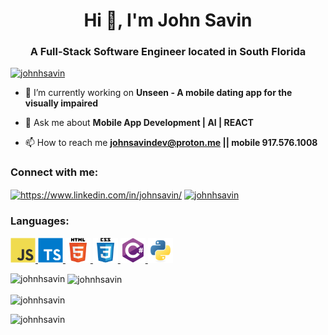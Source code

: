 <h1 align="center">Hi 👋, I'm John Savin</h1>
<h3 align="center">A Full-Stack Software Engineer located in South Florida</h3>

<p align="left"> <a href="https://twitter.com/johnhsavin" target="blank"><img src="https://img.shields.io/twitter/follow/johnhsavin?logo=twitter&style=for-the-badge" alt="johnhsavin" /></a> </p>

- 🔭 I’m currently working on **Unseen - A mobile dating app for the visually impaired**

- 💬 Ask me about **Mobile App Development | AI | REACT**

- 📫 How to reach me **johnsavindev@proton.me || mobile 917.576.1008**

<h3 align="left">Connect with me:</h3>
<p align="left">
<a href="https://www.linkedin.com/in/johnsavin/" target="blank"><img align="center" src="https://raw.githubusercontent.com/rahuldkjain/github-profile-readme-generator/master/src/images/icons/Social/linked-in-alt.svg" alt="https://www.linkedin.com/in/johnsavin/" height="30" width="40" /></a>
<a href="https://twitter.com/johnhsavin" target="blank"><img align="center" src="https://raw.githubusercontent.com/rahuldkjain/github-profile-readme-generator/master/src/images/icons/Social/twitter.svg" alt="johnhsavin" height="30" width="40" /></a>
</p>

<h3 align="left">Languages:</h3>
<p align="left"><a href="https://developer.mozilla.org/en-US/docs/Web/JavaScript" target="_blank" rel="noreferrer"> <img src="https://raw.githubusercontent.com/devicons/devicon/master/icons/javascript/javascript-original.svg" alt="javascript" width="40" height="40"/> </a><a href="https://www.typescriptlang.org/" target="_blank" rel="noreferrer"> <img src="https://raw.githubusercontent.com/devicons/devicon/master/icons/typescript/typescript-original.svg" alt="typescript" width="40" height="40"/> </a><a href="https://www.w3.org/html/" target="_blank" rel="noreferrer"> <img src="https://raw.githubusercontent.com/devicons/devicon/master/icons/html5/html5-original-wordmark.svg" alt="html5" width="40" height="40"/> </a> <a href="https://www.w3schools.com/css/" target="_blank" rel="noreferrer"> <img src="https://raw.githubusercontent.com/devicons/devicon/master/icons/css3/css3-original-wordmark.svg" alt="css3" width="40" height="40"/> </a><a href="https://www.w3schools.com/cs/" target="_blank" rel="noreferrer"> <img src="https://raw.githubusercontent.com/devicons/devicon/master/icons/csharp/csharp-original.svg" alt="csharp" width="40" height="40"/></a><a href="https://www.python.org" target="_blank" rel="noreferrer"> <img src="https://raw.githubusercontent.com/devicons/devicon/master/icons/python/python-original.svg" alt="python" width="40" height="40"/> </a>


<p><img align="left" src="https://github-readme-stats.vercel.app/api/top-langs?username=johnhsavin&show_icons=true&locale=en&layout=compact&theme=transparent" alt="johnhsavin" /></p>

<p>&nbsp;<img align="center" src="https://github-readme-stats.vercel.app/api?username=johnhsavin&show_icons=true&locale=en&theme=transparent" alt="johnhsavin" /></p>

<p><img align="center" src="https://github-readme-streak-stats.herokuapp.com/?user=johnhsavin&theme=transparent" alt="johnhsavin" /></p>

<p align="left"> <img src="https://komarev.com/ghpvc/?username=johnhsavin&label=Profile%20views&color=0e75b6&style=flat" alt="johnhsavin" /> </p>

